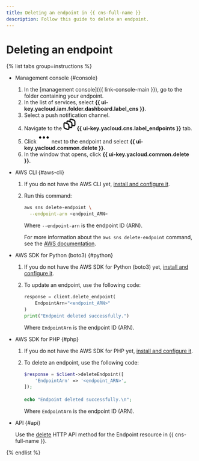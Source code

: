 ```yaml
---
title: Deleting an endpoint in {{ cns-full-name }}
description: Follow this guide to delete an endpoint.
---
```


# Deleting an endpoint

{% list tabs group=instructions %}

- Management console {#console}

  1. In the [management console]({{ link-console-main }}), go to the folder containing your endpoint.
  1. In the list of services, select **{{ ui-key.yacloud.iam.folder.dashboard.label_cns }}**.
  1. Select a push notification channel.
  1. Navigate to the ![image](../../../_assets/console-icons/layers-3-diagonal.svg) **{{ ui-key.yacloud.cns.label_endpoints }}** tab.
  1. Click ![image](../../../_assets/console-icons/ellipsis.svg) next to the endpoint and select **{{ ui-key.yacloud.common.delete }}**.
  1. In the window that opens, click **{{ ui-key.yacloud.common.delete }}**.

- AWS CLI {#aws-cli}

  1. If you do not have the AWS CLI yet, [install and configure it](../../../storage/tools/aws-cli.md).
  1. Run this command:

      ```bash
      aws sns delete-endpoint \
        --endpoint-arn <endpoint_ARN>
      ```

      Where `--endpoint-arn` is the endpoint ID (ARN).

      For more information about the `aws sns delete-endpoint` command, see the [AWS documentation](https://awscli.amazonaws.com/v2/documentation/api/latest/reference/sns/delete-endpoint.html).

- AWS SDK for Python (boto3) {#python}

  1. If you do not have the AWS SDK for Python (boto3) yet, [install and configure it](../../tools/sdk-python.md#aws-sdk).
  1. To update an endpoint, use the following code:

      ```python
      response = client.delete_endpoint(
          EndpointArn="<endpoint_ARN>"
      )
      print("Endpoint deleted successfully.")
      ```

      Where `EndpointArn` is the endpoint ID (ARN).

- AWS SDK for PHP {#php}

  1. If you do not have the AWS SDK for PHP yet, [install and configure it](../../tools/sdk-php.md#aws-sdk).
  1. To delete an endpoint, use the following code:

      ```php
      $response = $client->deleteEndpoint([
          'EndpointArn' => '<endpoint_ARN>',
      ]);

      echo "Endpoint deleted successfully.\n";
      ```

      Where `EndpointArn` is the endpoint ID (ARN).


- API {#api}

  Use the [delete](../../api-ref/delete-endpoint.md) HTTP API method for the Endpoint resource in {{ cns-full-name }}.

{% endlist %}